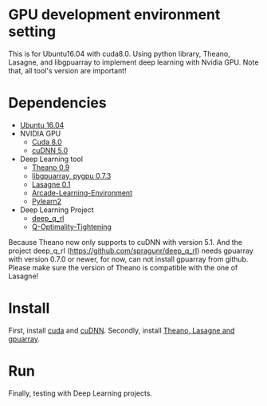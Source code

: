 # GPU development environment setting
This is for Ubuntu16.04 with cuda8.0. Using python library, Theano, Lasagne, and libgpuarray to implement deep learning with Nvidia GPU.
Note that, all tool's version are important!

# Dependencies
- [Ubuntu 16.04](https://www.ubuntu.com/download/desktop)
- NVIDIA GPU
  - [Cuda 8.0](https://developer.nvidia.com/cuda-download)
  - [cuDNN 5.0](https://developer.nvidia.com/cudnn)
- Deep Learning tool
  - [Theano 0.9](https://github.com/Theano/Theano)
  - [libgpuarray, pygpu 0.7.3](http://deeplearning.net/software/libgpuarray/installation.html)
  - [Lasagne 0.1](https://github.com/Lasagne/Lasagne)
  - [Arcade-Learning-Environment](https://github.com/mgbellemare/Arcade-Learning-Environment)
  - [Pylearn2](https://github.com/lisa-lab/pylearn2)
- Deep Learning Project
  - [deep_q_rl](https://github.com/spragunr/deep_q_rl)
  - [Q-Optimality-Tightening](https://github.com/ShibiHe/Q-Optimality-Tightening)

Because Theano now only supports to cuDNN with version 5.1. And the project deep_q_rl (https://github.com/spragunr/deep_q_rl) needs gpuarray with version 0.7.0 or newer, for now, can not install gpuarray from github.
Please make sure the version of Theano is compatible with the one of Lasagne!


# Install
First, install [cuda](https://github.com/thumbe12856/GPU-development-environment-setting/tree/master/cuda) and [cuDNN](https://github.com/thumbe12856/GPU-development-environment-setting/tree/master/cuDNN).
Secondly, install [Theano, Lasagne and gpuarray](https://github.com/thumbe12856/GPU-development-environment-setting/tree/master/Theano-Lsagne-gpuarray).

# Run
Finally, testing with Deep Learning projects.
